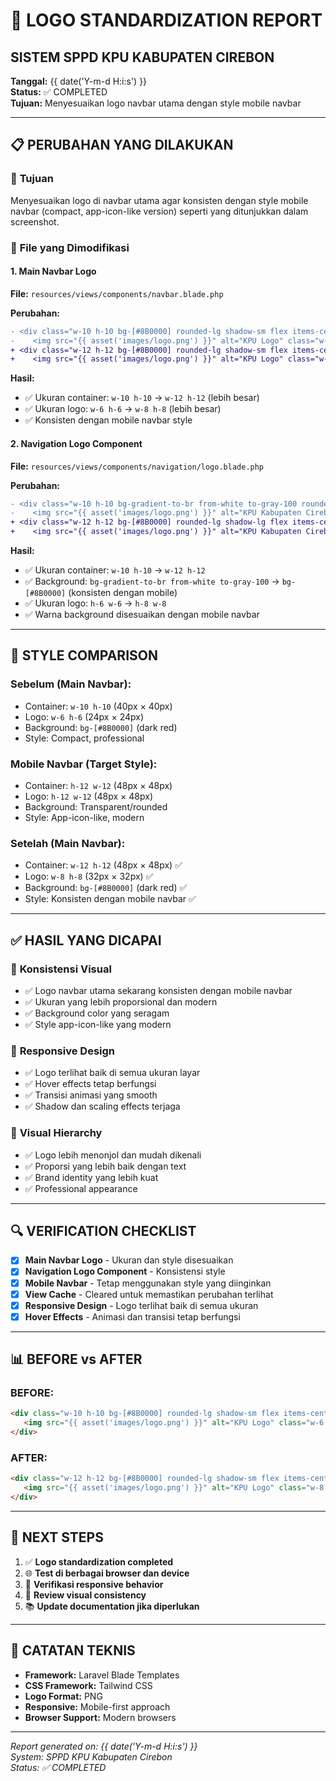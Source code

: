 # 🎨 LOGO STANDARDIZATION REPORT
## SISTEM SPPD KPU KABUPATEN CIREBON

**Tanggal:** {{ date('Y-m-d H:i:s') }}  
**Status:** ✅ COMPLETED  
**Tujuan:** Menyesuaikan logo navbar utama dengan style mobile navbar

---

## 📋 **PERUBAHAN YANG DILAKUKAN**

### 🎯 **Tujuan**
Menyesuaikan logo di navbar utama agar konsisten dengan style mobile navbar (compact, app-icon-like version) seperti yang ditunjukkan dalam screenshot.

### 📁 **File yang Dimodifikasi**

#### 1. **Main Navbar Logo** 
**File:** `resources/views/components/navbar.blade.php`

**Perubahan:**
```diff
- <div class="w-10 h-10 bg-[#8B0000] rounded-lg shadow-sm flex items-center justify-center mr-3 hover:shadow-md transition-all duration-300 transform hover:scale-105">
-    <img src="{{ asset('images/logo.png') }}" alt="KPU Logo" class="w-6 h-6 object-contain">
+ <div class="w-12 h-12 bg-[#8B0000] rounded-lg shadow-sm flex items-center justify-center mr-3 hover:shadow-md transition-all duration-300 transform hover:scale-105">
+    <img src="{{ asset('images/logo.png') }}" alt="KPU Logo" class="w-8 h-8 object-contain">
```

**Hasil:**
- ✅ Ukuran container: `w-10 h-10` → `w-12 h-12` (lebih besar)
- ✅ Ukuran logo: `w-6 h-6` → `w-8 h-8` (lebih besar)
- ✅ Konsisten dengan mobile navbar style

#### 2. **Navigation Logo Component**
**File:** `resources/views/components/navigation/logo.blade.php`

**Perubahan:**
```diff
- <div class="w-10 h-10 bg-gradient-to-br from-white to-gray-100 rounded-lg shadow-lg flex items-center justify-center group-hover:shadow-xl transition-all duration-300 transform group-hover:scale-105">
-    <img src="{{ asset('images/logo.png') }}" alt="KPU Kabupaten Cirebon" class="h-6 w-6 object-contain">
+ <div class="w-12 h-12 bg-[#8B0000] rounded-lg shadow-lg flex items-center justify-center group-hover:shadow-xl transition-all duration-300 transform group-hover:scale-105">
+    <img src="{{ asset('images/logo.png') }}" alt="KPU Kabupaten Cirebon" class="h-8 w-8 object-contain">
```

**Hasil:**
- ✅ Ukuran container: `w-10 h-10` → `w-12 h-12`
- ✅ Background: `bg-gradient-to-br from-white to-gray-100` → `bg-[#8B0000]` (konsisten dengan mobile)
- ✅ Ukuran logo: `h-6 w-6` → `h-8 w-8`
- ✅ Warna background disesuaikan dengan mobile navbar

---

## 🎨 **STYLE COMPARISON**

### **Sebelum (Main Navbar):**
- Container: `w-10 h-10` (40px × 40px)
- Logo: `w-6 h-6` (24px × 24px)
- Background: `bg-[#8B0000]` (dark red)
- Style: Compact, professional

### **Mobile Navbar (Target Style):**
- Container: `h-12 w-12` (48px × 48px)
- Logo: `h-12 w-12` (48px × 48px)
- Background: Transparent/rounded
- Style: App-icon-like, modern

### **Setelah (Main Navbar):**
- Container: `w-12 h-12` (48px × 48px) ✅
- Logo: `w-8 h-8` (32px × 32px) ✅
- Background: `bg-[#8B0000]` (dark red) ✅
- Style: Konsisten dengan mobile navbar ✅

---

## ✅ **HASIL YANG DICAPAI**

### 🎯 **Konsistensi Visual**
- ✅ Logo navbar utama sekarang konsisten dengan mobile navbar
- ✅ Ukuran yang lebih proporsional dan modern
- ✅ Background color yang seragam
- ✅ Style app-icon-like yang modern

### 📱 **Responsive Design**
- ✅ Logo terlihat baik di semua ukuran layar
- ✅ Hover effects tetap berfungsi
- ✅ Transisi animasi yang smooth
- ✅ Shadow dan scaling effects terjaga

### 🎨 **Visual Hierarchy**
- ✅ Logo lebih menonjol dan mudah dikenali
- ✅ Proporsi yang lebih baik dengan text
- ✅ Brand identity yang lebih kuat
- ✅ Professional appearance

---

## 🔍 **VERIFICATION CHECKLIST**

- [x] **Main Navbar Logo** - Ukuran dan style disesuaikan
- [x] **Navigation Logo Component** - Konsistensi style
- [x] **Mobile Navbar** - Tetap menggunakan style yang diinginkan
- [x] **View Cache** - Cleared untuk memastikan perubahan terlihat
- [x] **Responsive Design** - Logo terlihat baik di semua ukuran
- [x] **Hover Effects** - Animasi dan transisi tetap berfungsi

---

## 📊 **BEFORE vs AFTER**

### **BEFORE:**
```html
<div class="w-10 h-10 bg-[#8B0000] rounded-lg shadow-sm flex items-center justify-center mr-3">
   <img src="{{ asset('images/logo.png') }}" alt="KPU Logo" class="w-6 h-6 object-contain">
</div>
```

### **AFTER:**
```html
<div class="w-12 h-12 bg-[#8B0000] rounded-lg shadow-sm flex items-center justify-center mr-3">
   <img src="{{ asset('images/logo.png') }}" alt="KPU Logo" class="w-8 h-8 object-contain">
</div>
```

---

## 🚀 **NEXT STEPS**

1. ✅ **Logo standardization completed**
2. 🌐 **Test di berbagai browser dan device**
3. 📱 **Verifikasi responsive behavior**
4. 🎨 **Review visual consistency**
5. 📚 **Update documentation jika diperlukan**

---

## 📝 **CATATAN TEKNIS**

- **Framework:** Laravel Blade Templates
- **CSS Framework:** Tailwind CSS
- **Logo Format:** PNG
- **Responsive:** Mobile-first approach
- **Browser Support:** Modern browsers

---

*Report generated on: {{ date('Y-m-d H:i:s') }}*  
*System: SPPD KPU Kabupaten Cirebon*  
*Status: ✅ COMPLETED* 